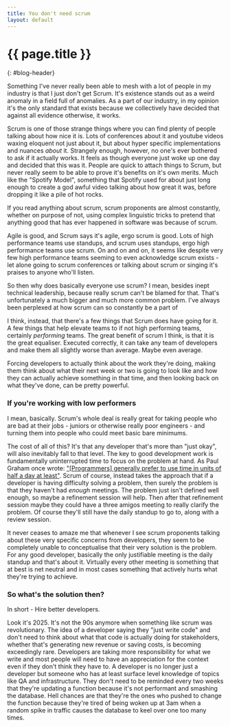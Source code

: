 ```yaml
---
title: You don't need scrum
layout: default
---
```

# {{ page.title }}
{: #blog-header}

Something I've never really been able to mesh with a lot of people in my industry is that I just don't get Scrum. It's existence stands out as a weird anomaly in a field full of anomalies. As a part of our industry, in my opinion it's the only standard that exists because we collectively have decided that against all evidence otherwise, it works.

Scrum is one of those strange things where you can find plenty of people talking about how nice it is. Lots of conferences about it and youtube videos waxing eloquent not just about it, but about hyper specific implementations and nuances *about* it. Strangely enough, however, no one's ever bothered to ask if it actually works. It feels as though everyone just woke up one day and decided that this was it. People are quick to attach things to Scrum, but never really seem to be able to prove it's benefits on it's own merits. Much like the "Spotify Model", something that Spotify used for about just long enough to create a god awful video talking about how great it was, before dropping it like a pile of hot rocks.

If you read anything about scrum, scrum proponents are almost constantly, whether on purpose of not, using complex linguistic tricks to pretend that anything good that has ever happened in software was because of scrum.

Agile is good, and Scrum says it's agile, ergo scrum is good. Lots of high performance teams use standups, and scrum uses standups, ergo high performance teams use scrum. On and on and on, it seems like despite very few high performance teams seeming to even acknowledge scrum exists - let alone going to scrum conferences or talking about scrum or singing it's praises to anyone who'll listen.

So then why does basically everyone use scrum? I mean, besides inept technical leadership, because really scrum can't be blamed for that. That's unfortunately a much bigger and much more common problem. I've always been perplexed at how scrum can so constantly be a part of

I think, instead, that there's a few things that Scrum does have going for it. A few things that help elevate teams to if not high performing teams, certainly *performing* teams. The great benefit of scrum I think, is that it is the great equaliser. Executed correctly, it can take any team of developers and make them all slightly worse than average. Maybe even average.

Forcing developers to actually think about the work they're doing, making them think about what their next week or two is going to look like and how they can actually achieve something in that time, and then looking back on what they've done, can be pretty powerful.

### **If you're working with low performers**

I mean, basically. Scrum's whole deal is really great for taking people who are bad at their jobs - juniors or otherwise really poor engineers - and turning them into people who could meet basic bare minimums.

The cost of all of this? It's that any developer that's more than "just okay", will also inevitably fall to that level. The key to good development work is fundamentally uninterrupted time to focus on the problem at hand. As Paul Graham once wrote: ["[Programmers] generally prefer to use time in units of half a day at least"](https://paulgraham.com/makersschedule.html). Scrum of course, instead takes the approach that if a developer is having difficulty solving a problem, then surely the problem is that they haven't had *enough* meetings. The problem just isn't defined well enough, so maybe a refinement session will help. Then after that refinement session maybe they could have a three amigos meeting to really clarify the problem. Of course they'll still have the daily standup to go to, along with a review session.

It never ceases to amaze me that whenever I see scrum proponents talking about these very specific concerns from developers, they seem to be completely unable to conceptualise that their very solution is the problem. For any good developer, basically the only justifiable meeting is the daily standup and that's about it. Virtually every other meeting is something that at best is net neutral and in most cases something that actively hurts what they're trying to achieve.

### So what's the solution then?

In short - Hire better developers.

Look it's 2025. It's not the 90s anymore when something like scrum was revolutionary. The idea of a developer saying they "just write code" and don't need to think about what that code is actually doing for stakeholders, whether that's generating new revenue or saving costs, is becoming exceedingly rare. Developers are taking more responsibility for what we write and most people will need to have an appreciation for the context even if they don't think they have to. A developer is no longer just a developer but someone who has at least surface level knowledge of topics like QA and infrastructure. They don't need to be reminded every two weeks that they're updating a function because it's not performant and smashing the database. Hell chances are that they're the ones who pushed to change the function because they're tired of being woken up at 3am when a random spike in traffic causes the database to keel over one too many times.

